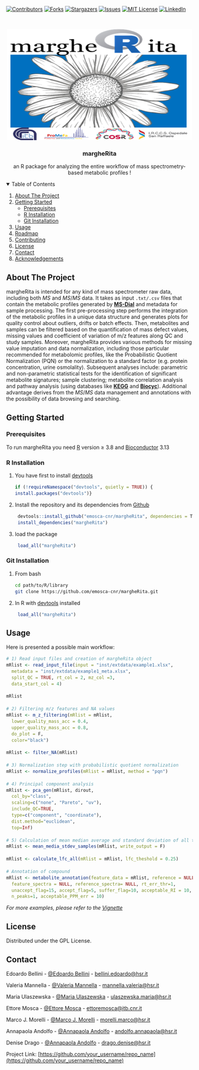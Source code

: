 
[![Contributors][contributors-shield]][contributors-url]
[![Forks][forks-shield]][forks-url]
[![Stargazers][stars-shield]][stars-url]
[![Issues][issues-shield]][issues-url]
[![MIT License][license-shield]][license-url]
[![LinkedIn][linkedin-shield]][linkedin-url]



<!-- PROJECT LOGO -->
<br />
<p align="center">
  <a href="https://github.com/emosca-cnr/margheRita">
    <img src="vignettes/images/logo.png" alt="Logo" width="500" height="300">
  </a>

  <h3 align="center"> margheRita </h3>

  <p align="center">
    an R package for analyzing the entire workflow of mass spectrometry-based metabolic profiles !
  </p>
</p>



<!-- TABLE OF CONTENTS -->
<details open="open">
  <summary>Table of Contents</summary>
  <ol>
    <li>
      <a href="#about-the-project">About The Project</a>
    </li>
    <li>
      <a href="#Getting Started">Getting Started</a>
      <ul>
        <li><a href="#Prerequisites">Prerequisites</a></li>
        <li><a href="#R installation">R Installation</a></li>
        <li><a href="#installation">Git Installation</a></li>
      </ul>
    </li>
    <li><a href="#usage">Usage</a></li>
    <li><a href="#roadmap">Roadmap</a></li>
    <li><a href="#contributing">Contributing</a></li>
    <li><a href="#license">License</a></li>
    <li><a href="#contact">Contact</a></li>
    <li><a href="#acknowledgements">Acknowledgements</a></li>
  </ol>
</details>



<!-- ABOUT THE PROJECT -->
## About The Project

margheRita is intended for any kind of mass spectrometer raw data, including both $MS$ and $MS/MS$ data. It takes as input `.txt/.csv` files that contain the metabolic profiles generated by **[MS-Dial](http://prime.psc.riken.jp/compms/msdial/main.html)** and metadata for sample processing. The first pre-processing step performs the integration of the metabolic profiles in a unique data structure and generates plots for quality control about outliers, drifts or batch effects. Then, metabolites and samples can be filtered based on the quantification of mass defect values, missing values and coefficient of variation of m/z features along QC and study samples. Moreover, margheRita provides various methods for missing value imputation and data normalization, including those particular recommended for metabolomic profiles, like the Probabilistic Quotient Normalization (PQN) or the normalization to a standard factor (e.g. protein concentration, urine osmolality). Subsequent analyses include: parametric and non-parametric statistical tests for the identification of significant metabolite signatures; sample clustering; metabolite correlation analysis and pathway analysis (using databases like **[KEGG](https://www.genome.jp/kegg/)** and **[Biocyc](https://biocyc.org)**). Additional advantage derives from the $MS/MS$ data management and annotations with the possibility of data browsing and searching.


<!-- GETTING STARTED -->
## Getting Started


### Prerequisites

To run margheRita you need [R](https://www.r-project.org/) version $\ge$ 3.8 and [Bioconductor](https://www.bioconductor.org/install/) 3.13 

### R Installation

1. You have first to install [devtools](https://cran.r-project.org/web/packages/devtools/index.html)

    ```r
    if (!requireNamespace("devtools", quietly = TRUE)) {
    install.packages("devtools")}
    ```
2. Install the repository and its dependencies from [Github](https://github.com/emosca-cnr/margheRita)

   ```r
    devtools::install_github("emosca-cnr/margheRita", dependencies = T)
    install_dependencies("margheRita")
   ```
3. load the package

   ```r
    load_all("margheRita")
   ```

### Git Installation
1. From bash

    ```sh
    cd path/to/R/library
    git clone https://github.com/emosca-cnr/margheRita.git
    ```
2. In R with [devtools](https://cran.r-project.org/web/packages/devtools/index.html) installed
   ```r
    load_all("margheRita")
   ```



<!-- USAGE EXAMPLES -->
## Usage

Here is presented a possible main workflow:   
```r
# 1) Read input files and creation of margheRita object
mRlist <- read_input_file(input = "inst/extdata/example1.xlsx", 
  metadata = "inst/extdata/example1_meta.xlsx", 
  split_QC = TRUE, rt_col = 2, mz_col =3, 
  data_start_col = 4)

mRlist

# 2) Filtering m/z features and NA values 
mRlist <- m_z_filtering(mRlist = mRlist, 
  lower_quality_mass_acc = 0.4, 
  upper_quality_mass_acc = 0.8, 
  do_plot = F, 
  color="black")

mRlist <- filter_NA(mRlist)

# 3) Normalization step with probabilistic quotient normalization
mRlist <- normalize_profiles(mRlist = mRlist, method = "pqn")

# 4) Principal component analysis
mRlist <- pca_gen(mRlist, dirout,
  col_by="class",
  scaling=c("none", "Pareto", "uv"),
  include_QC=TRUE,
  type=c("component", "coordinate"),
  dist.method="euclidean",
  top=Inf)

# 5) Calculation of mean median average and standard deviation of all the samples and FC for all comparisons 
mRlist <- mean_media_stdev_samples(mRlist, write_output = F)

mRlist <- calculate_lfc_all(mRlist = mRlist, lfc_theshold = 0.25)

# Annotation of compound
mRlist <- metabolite_annotation(feature_data = mRlist, reference = NULL,
  feature_spectra = NULL, reference_spectra= NULL, rt_err_thr=1,
  unaccept_flag=15, accept_flag=5, suffer_flag=10, acceptable_RI = 10,
  n_peaks=1, acceptable_PPM_err = 10)

```                                                                                               
_For more examples, please refer to the [Vignette](https://github.com/emosca-cnr/margheRita.git)_






<!-- LICENSE -->
## License

Distributed under the GPL License.



<!-- CONTACT -->
## Contact

Edoardo Bellini - [@Edoardo Bellini](https://www.researchgate.net/profile/Edordo-Bellini) - bellini.edoardo@hsr.it

Valeria Mannella - [@Valeria Mannella](https://www.researchgate.net/profile/Valeria-Mannella) - mannella.valeria@hsr.it

Maria Ulaszewska - [@Maria Ulaszewska](https://www.researchgate.net/profile/Maria-Ulaszewska) - ulaszewska.maria@hsr.it

Ettore Mosca - [@Ettore Mosca](https://www.researchgate.net/profile/Ettore-Mosca) - ettoremosca@itb.cnr.it

Marco J. Morelli - [@Marco J. Morelli](https://www.researchgate.net/profile/Marco-Morelli) - morelli.marco@hsr.it

Annapaola Andolfo - [@Annapaola Andolfo](https://www.researchgate.net/profile/Annapaola-Andolfo) - andolfo.annapaola@hsr.it

Denise Drago - [@Annapaola Andolfo](https://www.researchgate.net/profile/Annapaola-Andolfo) - drago.denise@hsr.it

Project Link: [https://github.com/your_username/repo_name](https://github.com/your_username/repo_name)



<!-- MARKDOWN LINKS & IMAGES -->
<!-- https://www.markdownguide.org/basic-syntax/#reference-style-links -->
[contributors-shield]: https://img.shields.io/github/contributors/othneildrew/Best-README-Template.svg?style=for-the-badge
[contributors-url]: https://github.com/othneildrew/Best-README-Template/graphs/contributors
[forks-shield]: https://img.shields.io/github/forks/othneildrew/Best-README-Template.svg?style=for-the-badge
[forks-url]: https://github.com/othneildrew/Best-README-Template/network/members
[stars-shield]: https://img.shields.io/github/stars/othneildrew/Best-README-Template.svg?style=for-the-badge
[stars-url]: https://github.com/othneildrew/Best-README-Template/stargazers
[issues-shield]: https://img.shields.io/github/issues/othneildrew/Best-README-Template.svg?style=for-the-badge
[issues-url]: https://github.com/othneildrew/Best-README-Template/issues
[license-shield]: https://img.shields.io/github/license/othneildrew/Best-README-Template.svg?style=for-the-badge
[license-url]: https://github.com/othneildrew/Best-README-Template/blob/master/LICENSE.txt
[linkedin-shield]: https://img.shields.io/badge/-LinkedIn-black.svg?style=for-the-badge&logo=linkedin&colorB=555
[linkedin-url]: https://linkedin.com/in/othneildrew
[product-screenshot]: images/screenshot.png
